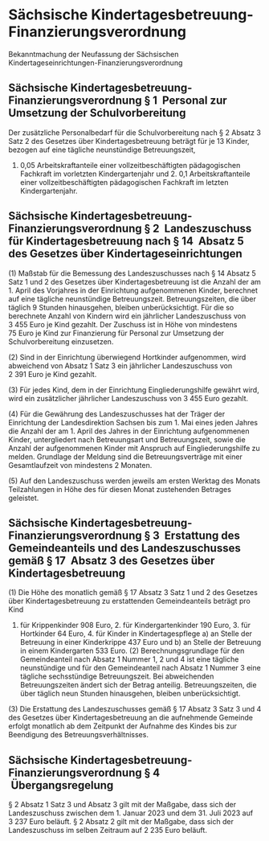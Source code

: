 # Sächsische Kindertagesbetreuung-Finanzierungsverordnung

Bekanntmachung der Neufassung der Sächsischen Kindertageseinrichtungen-Finanzierungsverordnung

## Sächsische Kindertagesbetreuung-Finanzierungsverordnung § 1  Personal zur Umsetzung der Schulvorbereitung

Der zusätzliche Personalbedarf für die Schulvorbereitung nach § 2 Absatz 3 Satz 2 des
        Gesetzes über Kindertagesbetreuung
        beträgt für je 13 Kinder, bezogen auf eine tägliche neunstündige Betreuungszeit,

1. 0,05 Arbeitskraftanteile einer vollzeitbeschäftigten pädagogischen Fachkraft im vorletzten Kindergartenjahr und 2. 0,1 Arbeitskraftanteile einer vollzeitbeschäftigten pädagogischen Fachkraft im letzten Kindergartenjahr. 
## Sächsische Kindertagesbetreuung-Finanzierungsverordnung § 2  Landeszuschuss für Kindertagesbetreuung nach § 14  Absatz 5 des Gesetzes über Kindertageseinrichtungen

(1) Maßstab für die Bemessung des Landeszuschusses nach § 14 Absatz 5 Satz 1 und 2 des
Gesetzes über Kindertagesbetreuung
        ist die Anzahl der am 1. April des Vorjahres in der Einrichtung aufgenommenen Kinder, berechnet auf eine tägliche neunstündige Betreuungszeit. Betreuungszeiten, die über täglich 9 Stunden hinausgehen, bleiben unberücksichtigt. Für die so berechnete Anzahl von Kindern wird ein jährlicher Landeszuschuss von 3 455 Euro je Kind gezahlt. Der Zuschuss ist in Höhe von mindestens 75 Euro je Kind zur Finanzierung für Personal zur Umsetzung der Schulvorbereitung einzusetzen.

(2) Sind in der Einrichtung überwiegend Hortkinder aufgenommen, wird abweichend von Absatz 1 Satz 3 ein jährlicher Landeszuschuss von 2 391 Euro je Kind gezahlt.

(3) Für jedes Kind, dem in der Einrichtung Eingliederungshilfe gewährt wird, wird ein zusätzlicher jährlicher Landeszuschuss von 3 455 Euro gezahlt.

(4) Für die Gewährung des Landeszuschusses hat der Träger der Einrichtung der Landesdirektion Sachsen bis zum 1. Mai eines jeden Jahres die Anzahl der am 1. April des Jahres in der Einrichtung aufgenommenen Kinder, untergliedert nach Betreuungsart und Betreuungszeit, sowie die Anzahl der aufgenommenen Kinder mit Anspruch auf Eingliederungshilfe zu melden. Grundlage der Meldung sind die Betreuungsverträge mit einer Gesamtlaufzeit von mindestens 2 Monaten.

(5) Auf den Landeszuschuss werden jeweils am ersten Werktag des Monats Teilzahlungen in Höhe des für diesen Monat zustehenden Betrages geleistet.


## Sächsische Kindertagesbetreuung-Finanzierungsverordnung § 3  Erstattung des Gemeindeanteils und des Landeszuschusses gemäß § 17  Absatz 3 des Gesetzes über Kindertagesbetreuung

(1) Die Höhe des monatlich gemäß § 17 Absatz 3 Satz 1 und 2 des Gesetzes über Kindertagesbetreuung zu erstattenden Gemeindeanteils beträgt pro Kind

1. für Krippenkinder 908 Euro, 2. für Kindergartenkinder 190 Euro, 3. für Hortkinder 64 Euro, 4. für Kinder in Kindertagespflege a) an Stelle der Betreuung in einer Kinderkrippe 437 Euro und b) an Stelle der Betreuung in einem Kindergarten 533 Euro. (2) Berechnungsgrundlage für den Gemeindeanteil nach Absatz 1 Nummer 1, 2 und 4 ist eine tägliche neunstündige und für den Gemeindeanteil nach Absatz 1 Nummer 3 eine tägliche sechsstündige Betreuungszeit. Bei abweichenden Betreuungszeiten ändert sich der Betrag anteilig. Betreuungszeiten, die über täglich neun Stunden hinausgehen, bleiben unberücksichtigt.

(3) Die Erstattung des Landeszuschusses gemäß § 17 Absatz 3 Satz 3 und 4 des
        Gesetzes über Kindertagesbetreuung
        an die aufnehmende Gemeinde erfolgt monatlich ab dem Zeitpunkt der Aufnahme des Kindes bis zur Beendigung des Betreuungsverhältnisses.


## Sächsische Kindertagesbetreuung-Finanzierungsverordnung § 4  Übergangsregelung

§ 2 Absatz 1 Satz 3 und Absatz 3 gilt mit der Maßgabe, dass sich der Landeszuschuss zwischen dem 1. Januar 2023 und dem 31. Juli 2023 auf 3 237 Euro beläuft. § 2 Absatz 2 gilt mit der Maßgabe, dass sich der Landeszuschuss im selben Zeitraum auf 2 235 Euro beläuft.

